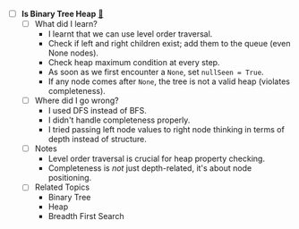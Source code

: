
- [ ] **Is Binary Tree Heap** [🔗](https://www.geeksforgeeks.org/problems/is-binary-tree-heap/1)
    - [ ] What did I learn?
        - I learnt that we can use level order traversal.
        - Check if left and right children exist; add them to the queue (even None nodes).
        - Check heap maximum condition at every step.
        - As soon as we first encounter a `None`, set `nullSeen = True`.
        - If any node comes after `None`, the tree is not a valid heap (violates completeness).
    - [ ] Where did I go wrong?
        - I used DFS instead of BFS.
        - I didn't handle completeness properly.
        - I tried passing left node values to right node thinking in terms of depth instead of structure.
    - [ ] Notes
        - Level order traversal is crucial for heap property checking.
        - Completeness is *not* just depth-related, it's about node positioning.
    - [ ] Related Topics
        - Binary Tree
        - Heap
        - Breadth First Search


